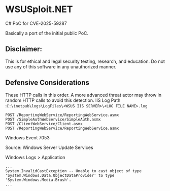 # WSUSploit.NET

C# PoC for CVE-2025-59287

Basically a port of the initial public PoC.


## Disclaimer: 
This is for ethical and legal security testing, research, and education. Do not use any of this software in any unauthorized manner. 

## Defensive Considerations

These HTTP calls in this order. A more advanced threat actor may throw in random HTTP calls to avoid this detection.
IIS Log Path :`C:\inetpub\logs\LogFiles\<WSUS IIS SERVER>\<LOG FILE NAME>.log`
```
POST /ReportingWebService/ReportingWebService.asmx
POST /SimpleAuthWebService/SimpleAuth.asmx 
POST /ClientWebService/Client.asmx 
POST /ReportingWebService/ReportingWebService.asmx
```


Windows Event 7053 

Source: Windows Server Update Services

Windows Logs > Application
```
...
System.InvalidCastException -- Unable to cast object of type 'System.Windows.Data.ObjectDataProvider' to type 'System.Windows.Media.Brush'.
...
```